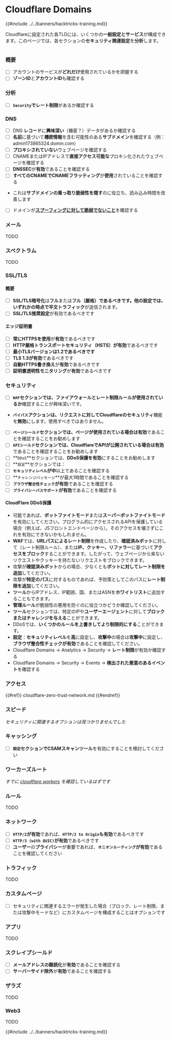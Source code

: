 # Cloudflare Domains

{{#include ../../banners/hacktricks-training.md}}

Cloudflareに設定された各TLDには、いくつかの**一般設定とサービス**が構成できます。このページでは、各セクションの**セキュリティ関連設定**を**分析**します。

<figure><img src="../../images/image (101).png" alt=""><figcaption></figcaption></figure>

### 概要

- [ ] アカウントのサービスが**どれだけ**使用されているかを把握する
- [ ] **ゾーンID**と**アカウントID**も確認する

### 分析

- [ ] **`Security`**で**レート制限**があるか確認する

### DNS

- [ ] DNS **レコード**に**興味深い**（機密？）データがあるか確認する
- [ ] **名前**に基づいて**機密情報**を含む可能性のある**サブドメイン**を確認する（例：admin173865324.domin.com）
- [ ] **プロキシされていない**ウェブページを確認する
- [ ] CNAMEまたはIPアドレスで**直接アクセス可能な**プロキシ化されたウェブページを確認する
- [ ] **DNSSEC**が**有効**であることを確認する
- [ ] **すべてのCNAMEでCNAMEフラッティング**が**使用**されていることを確認する
- これは**サブドメインの乗っ取り脆弱性を隠す**のに役立ち、読み込み時間を改善します
- [ ] ドメインが[**スプーフィングに対して脆弱でないこと**](https://book.hacktricks.xyz/network-services-pentesting/pentesting-smtp#mail-spoofing)を確認する

### **メール**

TODO

### スペクトラム

TODO

### SSL/TLS

#### **概要**

- [ ] **SSL/TLS暗号化**は**フル**または**フル（厳格）**であるべきです。他の設定では、いずれかの時点で**平文トラフィック**が送信されます。
- [ ] **SSL/TLS推奨設定**が有効であるべきです

#### エッジ証明書

- [ ] **常にHTTPSを使用**が**有効**であるべきです
- [ ] **HTTP厳格トランスポートセキュリティ（HSTS）**が**有効**であるべきです
- [ ] **最小TLSバージョンは1.2であるべきです**
- [ ] **TLS 1.3が有効**であるべきです
- [ ] **自動HTTPS書き換え**が**有効**であるべきです
- [ ] **証明書透明性モニタリング**が**有効**であるべきです

### **セキュリティ**

- [ ] **`WAF`**セクションでは、**ファイアウォール**と**レート制限ルールが使用されているか**確認することが興味深いです。
- **`バイパス`**アクションは、リクエストに対して**Cloudflareのセキュリティ**機能を**無効**にします。使用すべきではありません。
- [ ] **`ページシールド`**セクションでは、ページが使用されている場合は**有効**であることを確認することをお勧めします
- [ ] **`APIシールド`**セクションでは、CloudflareでAPIが公開されている場合は**有効**であることを確認することをお勧めします
- [ ] **`DDoS`**セクションでは、**DDoS保護を有効**にすることをお勧めします
- [ ] **`設定`**セクションでは：
- [ ] **`セキュリティレベル`**が**中**以上であることを確認する
- [ ] **`チャレンジパッセージ`**が最大1時間であることを確認する
- [ ] **`ブラウザ整合性チェック`**が**有効**であることを確認する
- [ ] **`プライバシーパスサポート`**が**有効**であることを確認する

#### **CloudFlare DDoS保護**

- 可能であれば、**ボットファイトモード**または**スーパーボットファイトモード**を有効にしてください。プログラム的にアクセスされるAPIを保護している場合（例えば、JSフロントエンドページから）。そのアクセスを壊さずにこれを有効にできないかもしれません。
- **WAF**では、**URLパスによるレート制限**を作成したり、**確認済みボット**に対して（レート制限ルール）、または**IP、クッキー、リファラー**に基づいて**アクセスをブロック**することができます。したがって、ウェブページから来ないリクエストやクッキーを持たないリクエストをブロックできます。
- 攻撃が**確認済みボット**からの場合、少なくとも**ボットに対してレート制限を追加**してください。
- 攻撃が**特定のパス**に対するものであれば、予防策としてこのパスに**レート制限を追加**してください。
- **ツール**からIPアドレス、IP範囲、国、またはASNを**ホワイトリスト**に追加することもできます。
- **管理ルール**が脆弱性の悪用を防ぐのに役立つかどうか確認してください。
- **ツール**セクションでは、特定のIPや**ユーザーエージェント**に対して**ブロックまたはチャレンジを与える**ことができます。
- DDoSでは、**いくつかのルールを上書きしてより制限的にする**ことができます。
- **設定**：**セキュリティレベル**を**高**に設定し、**攻撃中**の場合は**攻撃中**に設定し、**ブラウザ整合性チェックが有効**であることを確認してください。
- Cloudflare Domains -> Analytics -> Security -> **レート制限**が有効か確認する
- Cloudflare Domains -> Security -> Events -> **検出された悪意のあるイベント**を確認する

### アクセス

{{#ref}}
cloudflare-zero-trust-network.md
{{#endref}}

### スピード

_セキュリティに関連するオプションは見つかりませんでした_

### キャッシング

- [ ] **`設定`**セクションで**CSAMスキャンツール**を有効にすることを検討してください

### **ワーカーズルート**

_すでに_ [_cloudflare workers_](./#workers) _を確認しているはずです_

### ルール

TODO

### ネットワーク

- [ ] **`HTTP/2`**が**有効**であれば、**`HTTP/2 to Origin`**も**有効**であるべきです
- [ ] **`HTTP/3 (with QUIC)`**が**有効**であるべきです
- [ ] **ユーザー**の**プライバシー**が重要であれば、**`オニオンルーティング`**が**有効**であることを確認してください

### **トラフィック**

TODO

### カスタムページ

- [ ] セキュリティに関連するエラーが発生した場合（ブロック、レート制限、または攻撃中モードなど）にカスタムページを構成することはオプションです

### アプリ

TODO

### スクレイプシールド

- [ ] **メールアドレスの難読化**が**有効**であることを確認する
- [ ] **サーバーサイド除外**が**有効**であることを確認する

### **ザラズ**

TODO

### **Web3**

TODO

{{#include ../../banners/hacktricks-training.md}}
